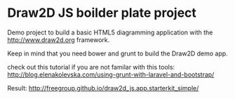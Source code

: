 # Draw2D JS boilder plate project

Demo project to build a basic HTML5 diagramming application with the http://www.draw2d.org
framework.

Keep in mind that you need bower and grunt to build the Draw2D demo app.

check out this tutorial if you are not familar with this tools:
http://blog.elenakolevska.com/using-grunt-with-laravel-and-bootstrap/



Result: http://freegroup.github.io/draw2d_js.app.starterkit_simple/
